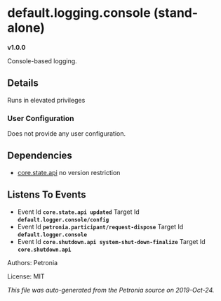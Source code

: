# default.logging.console (stand-alone)
**v1.0.0**

Console-based logging.

## Details

Runs in elevated privileges

### User Configuration

Does not provide any user configuration.





## Dependencies

* [core.state.api](core.state.api.md)
  no version restriction






## Listens To Events

* Event Id **`core.state.api updated`**
  Target Id **`default.logger.console/config`**
* Event Id **`petronia.participant/request-dispose`**
  Target Id **`default.logger.console`**
* Event Id **`core.shutdown.api system-shut-down-finalize`**
  Target Id **`core.shutdown.api`**



Authors: Petronia

License: MIT

*This file was auto-generated from the Petronia source on 2019-Oct-24.*
